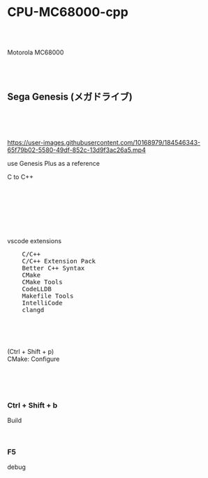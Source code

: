 # CPU-MC68000-cpp

<br><br>

Motorola MC68000

<br><br>

## Sega Genesis (メガドライブ)

<br><br><br>

https://user-images.githubusercontent.com/10168979/184546343-65f79b02-5580-49df-852c-13d9f3ac26a5.mp4



use Genesis Plus as a reference

C to C++



<br><br><br><br><br><br>

vscode extensions

<pre>
    C/C++
    C/C++ Extension Pack
    Better C++ Syntax
    CMake
    CMake Tools
    CodeLLDB
    Makefile Tools
    IntelliCode
    clangd
</pre>

<br><br><br>

(Ctrl + Shift + p)  
CMake: Configure

<br><br><br>

### Ctrl + Shift + b

Build

<br>

### F5

debug



<br><br><br><br><br><br><br><br><br>
